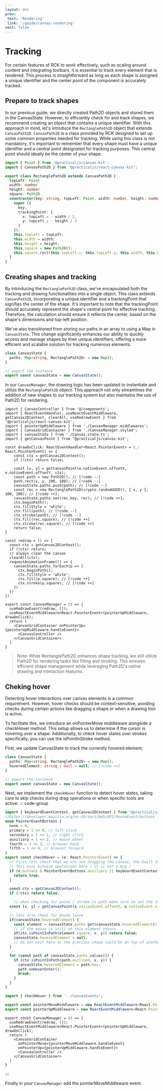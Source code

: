 ```yaml
---
layout: doc
prev:
 text: 'Rendering'
 link: '/guide/canvas-rendering'
next: false
---
```


# Tracking
For certain features of RCK to work effectively, such as scaling around content and integrating toolbars, it is essential to track every element that is rendered. This process is straightforward as long as each shape is assigned a unique identifier and the center point of the component is accurately tracked.

## Prepare to track shapes
In our previous guide, we directly created Path2D objects and stored them in the CanvasState. However, to efficiently check for and track shapes, we recommend creating an object that contains a unique identifier. With this approach in mind, let's introduce the `RectanglePath2D` object that extends `CanvasPath2D`. `CanvasPath2D` is a class provided by RCK designed to set up some common properties needed for tracking. While using this class is not mandatory, it's important to remember that every shape must have a unique identifier and a central point designated for tracking purposes. This central point should ideally be the center of your shape.

```ts [RectanglePath2D]
import { Point } from '@practicaljs/canvas-kit';
import { CanvasPath2D } from '@practicaljs/react-canvas-kit';

export class RectanglePath2D extends CanvasPath2D {
  topLeft: Point
  width: number
  height: number
  square: Path2D
  constructor(key: string, topLeft: Point, width: number, height: number) {
    super ({
      key,
      trackingPoint: {
        x: topLeft.x - width / 2,
        y: topLeft.y - height / 2
      }
    });
    this.topLeft = topLeft;
    this.width = width;
    this.height = height;
    this.square = new Path2D();
    this.square.rect(this.topLeft.x, this.topLeft.y, this.width, this.height);
  }
}
```

## Creating shapes and tracking
By introducing the `RectanglePath2D` class, we've encapsulated both the tracking and drawing functionalities into a single object. This class extends `CanvasPath2D`, incorporating a unique identifier and a trackingPoint that signifies the center of the shape. It's important to note that the trackingPoint should accurately represent the shape's central point for effective tracking. Therefore, the calculation should ensure it reflects the center, based on the shape's dimensions and top-left position.

We've also transitioned from storing our paths in an array to using a Map in `CanvasState`. This change significantly enhances our ability to quickly access and manage shapes by their unique identifiers, offering a more efficient and scalable solution for tracking numerous elements.

```ts [Canvas.state.ts]
class CanvasState {
  paths: Map<string, RectanglePath2D> = new Map();
}

// export the instance
export const canvasState = new CanvasState();
```

In our `CanvasManager`, the drawing logic has been updated to instantiate and utilize the `RectanglePath2D` object. This approach not only streamlines the addition of new shapes to our tracking system but also maintains the use of Path2D for rendering.

```tsx [CanvasManager.tsx]
import { CanvasController } from '@/components';
import { ReactEventHandler, useReactEventMiddleware, getCanvas2DContext, clearAll, useRedrawEvent } from '@practicaljs/react-canvas-kit';
import { pointerUpMiddleware } from './CanvasManager.middlewares';
import { CanvasGridContainer } from './CanvasManager.styled';
import { canvasState } from './Canvas.state.ts'; 
import { getCanvasPoint } from '@practicaljs/canvas-kit';

const drawOnClick: ReactEventHandler<React.PointerEvent> = (_: React.PointerEvent) => { 
    const ctx = getCanvas2DContext();
    if (!ctx) return false;

    const [x, y] = getCanvasPoint(e.nativeEvent.offsetX, e.nativeEvent.offsetY, ctx);
    const path = new Path2D(); // [!code --]
    path.rect(x, y, 100, 100); // [!code --]
    canvasState.paths.push(path); // [!code --]
    const rec = new RectanglePath2D(crypto.randomUUID(), { x, y }, 100, 100); // [!code ++];
    canvasState.paths.set(rec.key, rec); // [!code ++];
    ctx.beginPath();
    ctx.fillStyle = 'white'; 
    ctx.fill(path); // [!code --]
    ctx.stroke(path); // [!code --]
    ctx.fill(rec.square); // [!code ++]
    ctx.stroke(rec.square); // [!code ++]
    return false;
}

const redraw = () => { 
  const ctx = getCanvas2DContext();
  if (!ctx) return;
  // always clear the canvas
  clearAll(ctx);
  requestAnimationFrame(() => {
    canvasState.paths.forEach(p => {
      ctx.beginPath();
      ctx.fillStyle = 'white';
      ctx.fill(p.square); // [!code ++]
      ctx.stroke(p.square); // [!code ++]
    })
  })
})

export const CanvasManager = () => {
  useRedrawEvent(redraw, []);
  useReactEventMiddleware<React.PointerEvent>(pointerUpMiddleware, drawOnClick);
  return (
    <CanvasGridContainer onPointerUp={pointerUpMiddleware.handleEvent}>
      <CanvasController />
    </CanvasGridContainer>
  )
}
```
> Note: While RectanglePath2D enhances shape tracking, we still utilize Path2D for rendering tasks like filling and stroking. This ensures efficient shape management while leveraging Path2D's native drawing and interaction features.

## Cheking hover
Detecting hover interactions over canvas elements is a common requirement. However, hover checks should be context-sensitive, avoiding checks during certain actions like dragging a shape or when a drawing tool is active.

To facilitate this, we introduce an onPointerMove middleware alongside a checkHover method. This setup allows us to determine if the cursor is hovering over a shape. Additionally, to check hover states over strokes specifically, you can use the isPointInStroke method.

First, we update CanvasState to track the currently hovered element;

```ts [Canvas.state.ts]
class CanvasState {
  paths: Map<string, RectanglePath2D> = new Map();
  hoveredElement: string | null = null; // [!code ++]
}

// export the instance
export const canvasState = new CanvasState();
```
Next, we implement the `checkHover` function to detect hover states, taking care to skip checks during drag operations or when specific tools are active:
::: code-group
```ts [checkHover.onPointerMove.ts]
import { keyboardEventContext, getCanvas2DContext } from '@practicaljs/react-canvas-kit';
//https://developer.mozilla.org/en-US/docs/Web/API/MouseEvent/buttons
enum PointerEventButtons {
  none = 0,
  primary = 1 << 0, // left click
  secondary = 1 << 1, // right click
  auxiliary = 1 << 2, // mouse wheel
  fourth = 1 << 3, // browser back
  fifth = 1 << 4, // browser forward
}
export const checkHover = (e: React.PointerEvent) => {
  // first lets check that we are not dragging the canvas, the built in interactions are on aux click or space + primary
  // This uses bitwise operations here ( it is not a bug )
  if (e.buttons & PointerEventButtons.auxiliary || keyboardEventContext.Space && e.buttons & PointerEventButtons.primary) {
    return true;
  }

  const ctx = getCanvas2DContext();
  if (!ctx) return false;

    // when checking for point / stroke in path make sure to set the checkPath argument to true
  const [x, y] = getCanvasPoint(e.nativeEvent.offsetX, e.nativeEvent.offsetY, ctx, true);

  // lets also check for mouse leave
  if(canvasState.hoveredElement) {
    const element = canvasState.paths.get(canvasState.hoveredElement)!;
    // if the mouse is still on this element return
    if(ctx.isPointInPath(element.square, x, y)) return false;
    canvasState.hoveredElement = null;
    // do not exit here as the previous shape could be on top of another
  }

  for (const path of canvasState.paths.values()) {
    if (ctx.isPointInPath(path.outlined, x, y)) {
      canvasState.hoveredElement = path.key;
      path.onHoverEnter();
      break;
    }
  }
}
```
```ts [CanvasManager.middleware.ts]
import { checkHover } from '../CanvasEvents';

export const pointerMoveMiddleware = new ReactEventMiddleware<React.PointerEvent>(new Set([checkHover]));
export const pointerUpMiddleware = new ReactEventMiddleware<React.PointerEvent>(new Set());
```

```tsx [CanvasManager.tsx]
export const CanvasManager = () => {
  useRedrawEvent(redraw, []);
  useReactEventMiddleware<React.PointerEvent>(pointerUpMiddleware, drawOnClick);
  return (
    <CanvasGridContainer 
      onPointerMove={pointerMoveMiddleware.handleEvent}
      onPointerUp={pointerUpMiddleware.handleEvent}>
      <CanvasController />
    </CanvasGridContainer>
  )
}
```
:::

Finally in your `CanvasManager` add the pointerMoveMiddleware event.
